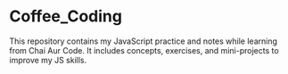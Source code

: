 # Coffee_Coding
This repository contains my JavaScript practice and notes while learning from Chai Aur Code. It includes concepts, exercises, and mini-projects to improve my JS skills. 

